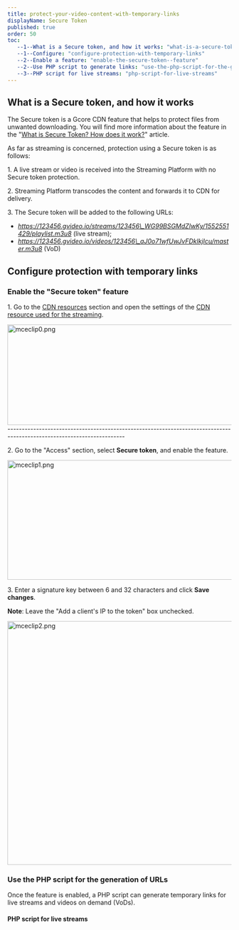 ```yaml
---
title: protect-your-video-content-with-temporary-links
displayName: Secure Token
published: true
order: 50
toc:
   --1--What is a Secure token, and how it works: "what-is-a-secure-token-and-how-it-works"
   --1--Configure: "configure-protection-with-temporary-links"
   --2--Enable a feature: "enable-the-secure-token--feature"
   --2--Use PHP script to generate links: "use-the-php-script-for-the-generation-of-urls"
   --3--PHP script for live streams: "php-script-for-live-streams"
---
```



What is a Secure token, and how it works
----------------------------------------

The Secure token is a Gcore CDN feature that helps to protect files from unwanted downloading. You will find more information about the feature in the "[What is Secure Token? How does it work?](https://www.gcore.com/support/articles/214496445/)" article.

As far as streaming is concerned, protection using a Secure token is as follows:

1\. A live stream or video is received into the Streaming Platform with no Secure token protection.

2\. Streaming Platform transcodes the content and forwards it to CDN for delivery.

3\. The Secure token will be added to the following URLs:

*   _https://123456.gvideo.io/streams/123456\_WG99BSGMdZIwKy/1552551429/playlist.m3u8_ (live stream);
*   _https://123456.gvideo.io/videos/123456\_aJ0o71wfUwJvFDklkjlcu/master.m3u8_ (VoD)

Configure protection with temporary links
-----------------------------------------

### Enable the "Secure token" feature  

1\. Go to the [CDN resources](https://cdn.gcore.com/resources/list) section and open the settings of the [CDN resource used for the streaming](https://www.gcore.com/support/articles/5499359292561/).  

<img src="https://support.gcore.com/hc/article_attachments/13094971331729" alt="mceclip0.png" width="640" height="226">
-----------------------------------------------------------------------------------------------------------------------

2\. Go to the "Access" section, select **Secure token**, and enable the feature.

<img src="https://support.gcore.com/hc/article_attachments/13095035340305" alt="mceclip1.png" width="640" height="269">

3\. Enter a signature key between 6 and 32 characters and click **Save changes**. 

**Note**: Leave the "Add a client's IP to the token" box unchecked.

<img src="https://support.gcore.com/hc/article_attachments/13095149599633" alt="mceclip2.png" width="639" height="548">

### Use the PHP script for the generation of URLs 

Once the feature is enabled, a PHP script can generate temporary links for live streams and videos on demand (VoDs).

#### **PHP script for live streams**

<?php $secret = 'iFCjcO1AhQ'; $vhost = '123456.gvideo.io'; $client\_id = '1'; $stream\_id = '123'; $expires = time() + 10000; $link = "{$client\_id}\_{$stream\_id}\_${secret}\_${expires}\_"; $md5 = md5($link, true); $md5 = base64\_encode($md5); $md5 = strtr($md5, '+/', '-\_'); $md5 = str\_replace('=', '', $md5); $url = "https://{$vhost}/streams/{$client\_id}\_${stream\_id}/${md5}/${expires}/playlist.m3u8"; echo $url; echo "\\n"; 

### PHP script for VoD

<?php  
$secret = 'iFCjcO1AhQ';  
$vhost = '123456.gvideo.io';  
$client\_id = '2';  
$video\_id = 'aJ0o71wfUwJvFcu';  
$expires = time() + 10000;  
$link = "{$client\_id}\_{$video\_id}\_${secret}\_${expires}\_";  
$md5 = md5($link, true);  
$md5 = base64\_encode($md5);  
$md5 = strtr($md5, '+/', '-\_');  
$md5 = str\_replace('=', '', $md5);  
$url = "https://{$vhost}/videos/{$client\_id}\_${video\_id}/${md5}/${expires}/master.m3u8";  
echo $url;  
echo "\\n";

Where you need to substitute your values after the equals in the following lines:

*   _$secret_ — a signature key specified in step 3 of this guide.
*   _$vhost_ — a subdomain that is used for the streaming,
*   _$video\_id_ —  slug, an individual parameter in VOD's URL. You will find it in the [Video Hosting](https://streaming.gcore.com/video/list) section when you open the video and go to the export tab. For example, in this URL _https://123456.gvideo.io/videos/123456\_**AHgywxonRd8F9ctX**_, AHgywxonRd8F9ctX is a slug.
*   _$expires_  — URL expiration time (in seconds),
*   _$link_ — token generation schema,
*   _$url_ — URL.
